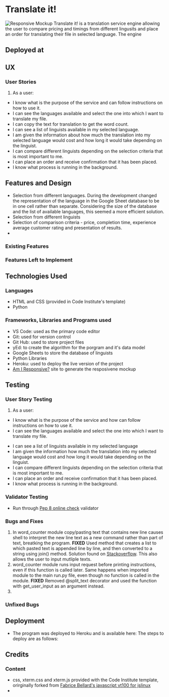 <!-- ![](my logo?)  -->

# Translate it!

![Responsive Mockup]()
Translate it! is a translation service engine allowing the user to compare pricing and timings from different lingusits and place an order for translating their file in selected language. The engine 

## Deployed at

## UX

### User Stories
1. As a user:
  - I know what is the purpose of the service and can follow instructions on how to use it.
  - I can see the languages available and select the one into which I want to translate my file.
  - I can copy the text for translation to get the word count.
  - I can see a list of linguists available in my selected language.
  - I am given the information about how much the translation into my selected language would cost and 
    how long it would take depending on the linguist.
  - I can compare different linguists depending on the selection criteria that is most important to me.
  - I can place an order and receive confirmation that it has been placed. 
  - I know what process is running in the background.

## Features and Design
- Selection from different languages. During the development changed the representation of the language in the Google Sheet database to be in one cell rather than separate. Considering the size of the database and the list of available languages, this seemed a more efficient solution.
- Selection from different linguists
- Selection of comparison criteria - price, completion time, experience average customer rating and presentation of results.
   <!-- Solutions for graphs: 
   1. none and just printing according to the sorting selected by the user 
   2. one graph opening as a separate HTML page with all criteria (if possible due to data ranges); 
   3. separate graph for each criteria placed on the same page -->
- 

### Existing Features

### Features Left to Implement

## Technologies Used

### Languages
- HTML and CSS (provided in Code Institute's template)
- Python

### Frameworks, Libraries and Programs used
- VS Code: used as the primary code editor
- Git: used for version control
- Git Hub: used to store project files
- yEd: to create the algorithm for the porgram and it's data model 
- Google Sheets to store the database of linguists
- Python Libraries 
- Heroku: used to deploy the live version of the project
- [Am I Responsive?](http://ami.responsivedesign.is/#) site to generate the resposivene mockup

## Testing 

### User Story Testing
1. As a user:
  - I know what is the purpose of the service and how can follow instructions on how to use it.
  - I can see the languages available and select the one into which I want to translate my file.
  <!-- - I can upload the file for a word count-->
  - I can see a list of linguists available in my selected language
  - I am given the information how much the translation into my selected language would cost and how long it would take depending on the linguist.
  - I can compare different linguists depending on the selection criteria that is most important to me.
  - I can place an order and receive confirmation that it has been placed.
  - I know what process is running in the background.
  

### Validator Testing 
- Run through [Pep 8 online check](http://pep8online.com/) validator
  

<!-- ### Performance Testing -->

### Bugs and Fixes
1. In word_counter module copy/pasting text that contains new line causes shell to interpret the new line text as a new command rather than part of text, breatking the program.
__FIXED__ Used method that creates a list to which pasted text is appended line by line, and then converted to a string using join() method. Solution found on [Stackoverflow](https://stackoverflow.com/questions/34889012/how-to-paste-multiple-lines-of-text-into-python-input). This also allows the user to input mutliple texts.
2. word_counter module runs input request before printing instructions, even if this function is called later. Same happens when imported module to the main run.py file, even though no function is called in the module.
__FIXED__ Removed @split_text decorator and used the function with get_user_input as an argument instead.
3.  

### Unfixed Bugs

## Deployment
- The program was deployed to Heroku and is available here: The steps to deploy are as follows: 
 

## Credits 
<!-- A great thank you to: 
- My mentor, Caleb, for extremely valuable pointers on how to visualise the movement on the board, make decisions on the best UX approaches and support throughout the whole project. 
- -->
<!-- - Stackoverflow, its users and their previous posts to help me find solutions to problems I encountered.
- https://pythonexamples.org/python-split-string-by-regex/ for tips on how to use regex for spliting the content. -->

### Content
- css, xterm.css and xterm.js provided with the Code Institute template, orirginally forked from [Fabrice Bellard's javascript vt100 for jslinux](http://bellard.org/jslinux/)
- 